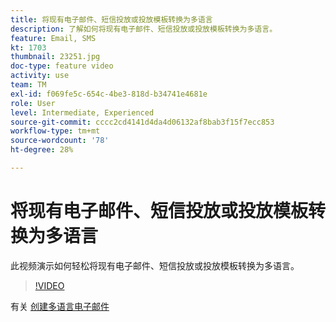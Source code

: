 ```yaml
---
title: 将现有电子邮件、短信投放或投放模板转换为多语言
description: 了解如何将现有电子邮件、短信投放或投放模板转换为多语言。
feature: Email, SMS
kt: 1703
thumbnail: 23251.jpg
doc-type: feature video
activity: use
team: TM
exl-id: f069fe5c-654c-4be3-818d-b34741e4681e
role: User
level: Intermediate, Experienced
source-git-commit: cccc2cd4141d4da4d06132af8bab3f15f7ecc853
workflow-type: tm+mt
source-wordcount: '78'
ht-degree: 28%

---
```


# 将现有电子邮件、短信投放或投放模板转换为多语言

此视频演示如何轻松将现有电子邮件、短信投放或投放模板转换为多语言。

>[!VIDEO](https://video.tv.adobe.com/v/23251?quality=12)

有关 [创建多语言电子邮件](https://experienceleague.adobe.com/docs/campaign-standard/using/communication-channels/email-messages/creating-a-multilingual-email.html?lang=en)

